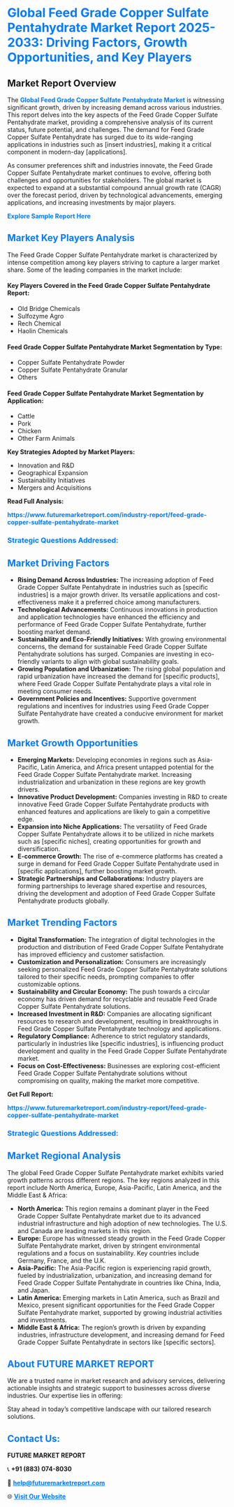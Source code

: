 <h1 style="color: #007BFF;">Global Feed Grade Copper Sulfate Pentahydrate Market Report 2025-2033: Driving Factors, Growth Opportunities, and Key Players</h1>

<section id="overview">
<h2>Market Report Overview</h2>
<p>The <a href="https://www.futuremarketreport.com/industry-report/feed-grade-copper-sulfate-pentahydrate-market" style="color: #007BFF; text-decoration: none;"><strong>Global Feed Grade Copper Sulfate Pentahydrate Market</strong></a> is witnessing significant growth, driven by increasing demand across various industries. This report delves into the key aspects of the Feed Grade Copper Sulfate Pentahydrate market, providing a comprehensive analysis of its current status, future potential, and challenges. The demand for Feed Grade Copper Sulfate Pentahydrate has surged due to its wide-ranging applications in industries such as [insert industries], making it a critical component in modern-day [applications].</p>
<p>As consumer preferences shift and industries innovate, the Feed Grade Copper Sulfate Pentahydrate market continues to evolve, offering both challenges and opportunities for stakeholders. The global market is expected to expand at a substantial compound annual growth rate (CAGR) over the forecast period, driven by technological advancements, emerging applications, and increasing investments by major players.</p>
</section>

<section id="overview">
<p><a href="https://www.futuremarketreport.com/request-sample/reportId=30885" style="color: #007BFF; text-decoration: none;"><strong>Explore Sample Report Here</strong></a></p>
</section>

<section id="key-players">
<h2 style="color: #007BFF;">Market Key Players Analysis</h2>
<p>The Feed Grade Copper Sulfate Pentahydrate market is characterized by intense competition among key players striving to capture a larger market share. Some of the leading companies in the market include:</p>
<h4>Key Players Covered in the Feed Grade Copper Sulfate Pentahydrate Report:</h4>
<ul><li>Old Bridge Chemicals</li><li>Sulfozyme Agro</li><li>Rech Chemical</li><li>Haolin Chemicals</li></ul>
<h4>Feed Grade Copper Sulfate Pentahydrate Market Segmentation by Type:</h4>
<ul><li>Copper Sulfate Pentahydrate Powder</li><li>Copper Sulfate Pentahydrate Granular</li><li>Others</li></ul>

<h4>Feed Grade Copper Sulfate Pentahydrate Market Segmentation by Application:</h4>
<ul><li>Cattle</li><li>Pork</li><li>Chicken</li><li>Other Farm Animals</li></ul>
<p><strong>Key Strategies Adopted by Market Players:</strong></p>
<ul>
<li>Innovation and R&D</li>
<li>Geographical Expansion</li>
<li>Sustainability Initiatives</li>
<li>Mergers and Acquisitions</li>
</ul>
</section>

<section>
<p><strong>Read Full Analysis: </strong></p><a href="https://www.futuremarketreport.com/industry-report/feed-grade-copper-sulfate-pentahydrate-market" style="color: #007BFF; text-decoration: none;"><strong>https://www.futuremarketreport.com/industry-report/feed-grade-copper-sulfate-pentahydrate-market</strong></a>
<h3 style="color: #007BFF;">Strategic Questions Addressed:</h3>
</section>

<section id="driving-factors">
<h2 style="color: #007BFF;">Market Driving Factors</h2>
<ul>
<li><strong>Rising Demand Across Industries:</strong> The increasing adoption of Feed Grade Copper Sulfate Pentahydrate in industries such as [specific industries] is a major growth driver. Its versatile applications and cost-effectiveness make it a preferred choice among manufacturers.</li>
<li><strong>Technological Advancements:</strong> Continuous innovations in production and application technologies have enhanced the efficiency and performance of Feed Grade Copper Sulfate Pentahydrate, further boosting market demand.</li>
<li><strong>Sustainability and Eco-Friendly Initiatives:</strong> With growing environmental concerns, the demand for sustainable Feed Grade Copper Sulfate Pentahydrate solutions has surged. Companies are investing in eco-friendly variants to align with global sustainability goals.</li>
<li><strong>Growing Population and Urbanization:</strong> The rising global population and rapid urbanization have increased the demand for [specific products], where Feed Grade Copper Sulfate Pentahydrate plays a vital role in meeting consumer needs.</li>
<li><strong>Government Policies and Incentives:</strong> Supportive government regulations and incentives for industries using Feed Grade Copper Sulfate Pentahydrate have created a conducive environment for market growth.</li>
</ul>
</section>

<section id="growth-opportunities">
<h2 style="color: #007BFF;">Market Growth Opportunities</h2>
<ul>
<li><strong>Emerging Markets:</strong> Developing economies in regions such as Asia-Pacific, Latin America, and Africa present untapped potential for the Feed Grade Copper Sulfate Pentahydrate market. Increasing industrialization and urbanization in these regions are key growth drivers.</li>
<li><strong>Innovative Product Development:</strong> Companies investing in R&D to create innovative Feed Grade Copper Sulfate Pentahydrate products with enhanced features and applications are likely to gain a competitive edge.</li>
<li><strong>Expansion into Niche Applications:</strong> The versatility of Feed Grade Copper Sulfate Pentahydrate allows it to be utilized in niche markets such as [specific niches], creating opportunities for growth and diversification.</li>
<li><strong>E-commerce Growth:</strong> The rise of e-commerce platforms has created a surge in demand for Feed Grade Copper Sulfate Pentahydrate used in [specific applications], further boosting market growth.</li>
<li><strong>Strategic Partnerships and Collaborations:</strong> Industry players are forming partnerships to leverage shared expertise and resources, driving the development and adoption of Feed Grade Copper Sulfate Pentahydrate products globally.</li>
</ul>
</section>

<section id="trending-factors">
<h2 style="color: #007BFF;">Market Trending Factors</h2>
<ul>
<li><strong>Digital Transformation:</strong> The integration of digital technologies in the production and distribution of Feed Grade Copper Sulfate Pentahydrate has improved efficiency and customer satisfaction.</li>
<li><strong>Customization and Personalization:</strong> Consumers are increasingly seeking personalized Feed Grade Copper Sulfate Pentahydrate solutions tailored to their specific needs, prompting companies to offer customizable options.</li>
<li><strong>Sustainability and Circular Economy:</strong> The push towards a circular economy has driven demand for recyclable and reusable Feed Grade Copper Sulfate Pentahydrate solutions.</li>
<li><strong>Increased Investment in R&D:</strong> Companies are allocating significant resources to research and development, resulting in breakthroughs in Feed Grade Copper Sulfate Pentahydrate technology and applications.</li>
<li><strong>Regulatory Compliance:</strong> Adherence to strict regulatory standards, particularly in industries like [specific industries], is influencing product development and quality in the Feed Grade Copper Sulfate Pentahydrate market.</li>
<li><strong>Focus on Cost-Effectiveness:</strong> Businesses are exploring cost-efficient Feed Grade Copper Sulfate Pentahydrate solutions without compromising on quality, making the market more competitive.</li>
</ul>
</section>

<section>
<p><strong>Get Full Report: </strong></p><a href="https://www.futuremarketreport.com/industry-report/feed-grade-copper-sulfate-pentahydrate-market" style="color: #007BFF; text-decoration: none;"><strong>https://www.futuremarketreport.com/industry-report/feed-grade-copper-sulfate-pentahydrate-market</strong></a>
<h3 style="color: #007BFF;">Strategic Questions Addressed:</h3>
</section>


<section id="regional-analysis">
<h2 style="color: #007BFF;">Market Regional Analysis</h2>
<p>The global Feed Grade Copper Sulfate Pentahydrate market exhibits varied growth patterns across different regions. The key regions analyzed in this report include North America, Europe, Asia-Pacific, Latin America, and the Middle East & Africa:</p>
<ul>
<li><strong>North America:</strong> This region remains a dominant player in the Feed Grade Copper Sulfate Pentahydrate market due to its advanced industrial infrastructure and high adoption of new technologies. The U.S. and Canada are leading markets in this region.</li>
<li><strong>Europe:</strong> Europe has witnessed steady growth in the Feed Grade Copper Sulfate Pentahydrate market, driven by stringent environmental regulations and a focus on sustainability. Key countries include Germany, France, and the U.K.</li>
<li><strong>Asia-Pacific:</strong> The Asia-Pacific region is experiencing rapid growth, fueled by industrialization, urbanization, and increasing demand for Feed Grade Copper Sulfate Pentahydrate in countries like China, India, and Japan.</li>
<li><strong>Latin America:</strong> Emerging markets in Latin America, such as Brazil and Mexico, present significant opportunities for the Feed Grade Copper Sulfate Pentahydrate market, supported by growing industrial activities and investments.</li>
<li><strong>Middle East & Africa:</strong> The region’s growth is driven by expanding industries, infrastructure development, and increasing demand for Feed Grade Copper Sulfate Pentahydrate in sectors like [specific sectors].</li>
</ul>
</section>

<footer>
<h2 style="color: #007BFF;">About FUTURE MARKET REPORT</h2>
<p>We are a trusted name in market research and advisory services, delivering actionable insights and strategic support to businesses across diverse industries. Our expertise lies in offering:</p>

<p>Stay ahead in today’s competitive landscape with our tailored research solutions.</p>

<h2 style="color: #007BFF;">Contact Us:</h2>
<p><strong>FUTURE MARKET REPORT</strong></p>
<p>📞 <strong>+91 (883) 074-8030</strong></p>
<p>📧 <strong><a href="mailto:help@futuremarketreport.com" style="color: #007BFF;">help@futuremarketreport.com</a></strong></p>
<p>🌐 <strong><a href="https://www.futuremarketreport.com/" style="color: #007BFF;">Visit Our Website</a></strong></p>
</footer>